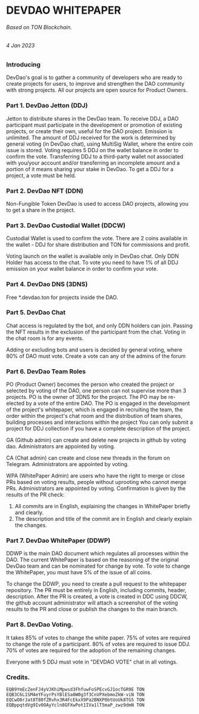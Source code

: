 # DEVDAO WHITEPAPER
###### Based on TON Blockchain.
###### 4 Jan 2023

### Introducing
DevDao's goal is to gather a community of developers who are ready to create projects for users, to improve and strengthen the DAO community with strong projects. All our projects are open source for Product Owners.

### Part 1. DevDao Jetton (DDJ)
Jetton to distribute shares in the DevDao team. To receive DDJ, a DAO participant must participate in the development or promotion of existing projects, or create their own, useful for the DAO project. Emission is unlimited.
The amount of DDJ received for the work is determined by general voting (in DevDao chat), using MultiSig Wallet, where the entire coin issue is stored.  Voting requires 5 DDJ on the wallet balance in order to confirm the vote. Transferring DDJ to a third-party wallet not associated with you/your account and/or transferring an incomplete amount and a portion of it means sharing your stake in DevDao. To get a DDJ for a project, a vote must be held.

### Part 2. DevDao NFT (DDN)
Non-Fungible Token DevDao is used to access DAO projects, allowing you to get a share in the project.

### Part 3. DevDao Custodial Wallet (DDCW)
Custodial Wallet is used to confirm the vote. There are 2 coins available in the wallet - DDJ for share distribution and TON for commissions and profit.

Voting launch on the wallet is available only in DevDao chat. Only DDN Holder has access to the chat. To vote you need to have 1% of all DDJ emission on your wallet balance in order to confirm your vote.

### Part 4. DevDao DNS (3DNS)
Free *.devdao.ton for projects inside the DAO.

### Part 5. DevDao Chat
Chat access is regulated by the bot, and only DDN holders can join. Passing the NFT results in the exclusion of the participant from the chat. Voting in the chat room is for any events.

Adding or excluding bots and users is decided by general voting, where 80% of DAO must vote. Create a vote can any of the admins of the forum

### Part 6. DevDao Team Roles
РО (Product Owner) becomes the person who created the project or selected by voting of the DAO, one person can not supervise more than 3 projects. PO is the owner of 3DNS for the project. The PO may be re-elected by a vote of the entire DAO. The PO is engaged in the development of the project's whitepaper, which is engaged in recruiting the team, the order within the project's chat room and the distribution of team shares, building processes and interactions within the project You can only submit a project for DDJ collection if you have a complete description of the project.

GA (Github admin) can create and delete new projects in github by voting dao. Administrators are appointed by voting.

CA (Chat admin) can create and close new threads in the forum on Telegram. Administrators are appointed by voting.

WPA (WhitePaper Admin) are users who have the right to merge or close PRs based on voting results, people without uprooting who cannot merge PRs. Administrators are appointed by voting.
Confirmation is given by the results of the PR check:
1. All commits are in English, explaining the changes in WhitePaper briefly and clearly.
2. The description and title of the commit are in English and clearly explain the changes.

### Part 7. DevDao WhitePaper (DDWP)
DDWP is the main DAO document which regulates all processes within the DAO.
The current WhitePaper is based on the reasoning of the original DevDao team and can be nominated for change by vote. To vote to change the WhitePaper, you must have 5% of the issue of all coins.

To change the DDWP, you need to create a pull request to the whitepaper repository. The PR must be entirely in English, including commits, header, description. After the PR is created, a vote is created in DDC using DDCW, the github account administrator will attach a screenshot of the voting results to the PR and close or publish the changes to the main branch.

### Part 8. DevDao Voting.
It takes 85% of votes to change the white paper.
75% of votes are required to change the role of a participant.
80% of votes are required to issue DDJ.
70% of votes are required for the adoption of the remaining changes.

Everyone with 5 DDJ must vote in "DEVDAO VOTE" chat in all votings.

### Credits.
`EQB9YmEcZenFJ4yVJKhiMpwsd3FhfuwFoSPEcvGJ1ocTGR9E TON`
`EQB3C6L1SM4eYFuyrPsYBlESa0W0g3f3CnVPXebmoZkW-viN TON`
`EQCwO8rJat8T80fZRvhx3R4FcEkxX9Pa2BNXP0btUoUk8TG5 TON`
`EQBppqtdVg9Iv0OAyYcln8GFXwPot1IVa1lT5maP_zwz9dmN TON`
